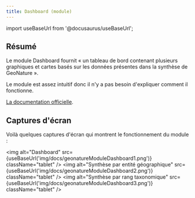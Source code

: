 ```yaml
---
title: Dashboard (module)
---
```

import useBaseUrl from '@docusaurus/useBaseUrl';

## Résumé

Le module Dashboard fournit « un tableau de bord contenant plusieurs graphiques et cartes basés sur les données présentes dans la synthèse de GeoNature ».

Le module est assez intuitif donc il n'y a pas besoin d'expliquer comment il fonctionne.

[La documentation officielle](https://github.com/PnX-SI/gn_module_dashboard/blob/master/README.rst).

## Captures d'écran

Voilà quelques captures d'écran qui montrent le fonctionnement du module :

<img alt="Dashboard" src={useBaseUrl('img/docs/geonatureModuleDashboard1.png')} className="tablet" />
<img alt="Synthèse par entité géographique" src={useBaseUrl('img/docs/geonatureModuleDashboard2.png')} className="tablet" />
<img alt="Synthèse par rang taxonomique" src={useBaseUrl('img/docs/geonatureModuleDashboard3.png')} className="tablet" />
